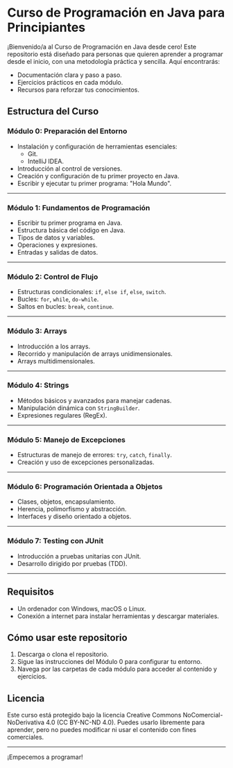 # Curso de Programación en Java para Principiantes

¡Bienvenido/a al Curso de Programación en Java desde cero! Este repositorio está diseñado para personas que quieren aprender a programar desde el inicio, con una metodología práctica y sencilla. Aquí encontrarás:

- Documentación clara y paso a paso.
- Ejercicios prácticos en cada módulo.
- Recursos para reforzar tus conocimientos.

## **Estructura del Curso**

### **Módulo 0: Preparación del Entorno**
- Instalación y configuración de herramientas esenciales:
  - Git.
  - IntelliJ IDEA.
- Introducción al control de versiones.
- Creación y configuración de tu primer proyecto en Java.
- Escribir y ejecutar tu primer programa: "Hola Mundo".

---

### **Módulo 1: Fundamentos de Programación**
- Escribir tu primer programa en Java.
- Estructura básica del código en Java.
- Tipos de datos y variables.
- Operaciones y expresiones.
- Entradas y salidas de datos.

---

### **Módulo 2: Control de Flujo**
- Estructuras condicionales: `if`, `else if`, `else`, `switch`.
- Bucles: `for`, `while`, `do-while`.
- Saltos en bucles: `break`, `continue`.

---

### **Módulo 3: Arrays**
- Introducción a los arrays.
- Recorrido y manipulación de arrays unidimensionales.
- Arrays multidimensionales.

---

### **Módulo 4: Strings**
- Métodos básicos y avanzados para manejar cadenas.
- Manipulación dinámica con `StringBuilder`.
- Expresiones regulares (RegEx).

---

### **Módulo 5: Manejo de Excepciones**
- Estructuras de manejo de errores: `try`, `catch`, `finally`.
- Creación y uso de excepciones personalizadas.

---

### **Módulo 6: Programación Orientada a Objetos**
- Clases, objetos, encapsulamiento.
- Herencia, polimorfismo y abstracción.
- Interfaces y diseño orientado a objetos.

---

### **Módulo 7: Testing con JUnit**
- Introducción a pruebas unitarias con JUnit.
- Desarrollo dirigido por pruebas (TDD).

---

## **Requisitos**
- Un ordenador con Windows, macOS o Linux.
- Conexión a internet para instalar herramientas y descargar materiales.

## **Cómo usar este repositorio**
1. Descarga o clona el repositorio.
2. Sigue las instrucciones del Módulo 0 para configurar tu entorno.
3. Navega por las carpetas de cada módulo para acceder al contenido y ejercicios.

## **Licencia**
Este curso está protegido bajo la licencia Creative Commons NoComercial-NoDerivativa 4.0 (CC BY-NC-ND 4.0). Puedes usarlo libremente para aprender, pero no puedes modificar ni usar el contenido con fines comerciales.

---

¡Empecemos a programar!
